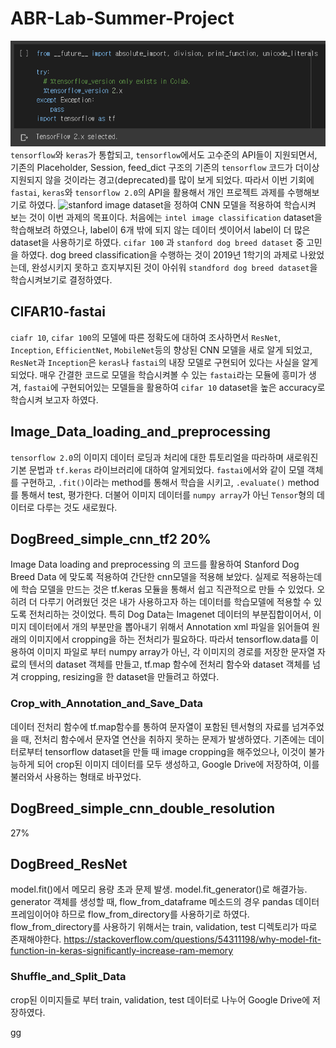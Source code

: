 # ABR-Lab-Summer-Project
![tf2](images/(1)tf2.png)
```tensorflow```와 ```keras```가 통합되고, ```tensorflow```에서도 고수준의 API들이 지원되면서, 기존의 Placeholder, Session, feed_dict 구조의 기존의 ```tensorflow``` 코드가 더이상 지원되지 않을 것이라는 경고(deprecated)를 많이 보게 되었다. 따라서 이번 기회에 ```fastai```, ```keras```와 ```tensorflow 2.0```의 API을 활용해서 개인 프로젝트 과제를 수행해보기로 하였다.
![stanford](images/stanford.PNG)
image dataset을 정하여 CNN 모델을 적용하여 학습시켜 보는 것이 이번 과제의 목표이다. 처음에는 ```intel image classification``` dataset을 학습해보려 하였으나, label이 6개 밖에 되지 않는 데이터 셋이어서 label이 더 많은 dataset을 사용하기로 하였다. ```cifar 100``` 과 ```stanford dog breed dataset``` 중 고민을 하였다. dog breed classification을 수행하는 것이 2019년 1학기의 과제로 나왔었는데, 완성시키지 못하고 흐지부지된 것이 아쉬워 ```standford dog breed dataset```을 학습시켜보기로 결정하였다.

## CIFAR10-fastai
```ciafr 10```, ```cifar 100```의 모델에 따른 정확도에 대하여 조사하면서 `ResNet`, `Inception`, `EfficientNet`, `MobileNet`등의 향상된 CNN 모델을 새로 알게 되었고, `ResNet`과 `Inception`은 `keras`나 `fastai`의 내장 모델로 구현되어 있다는 사실을 알게되었다. 매우 간결한 코드로 모델을 학습시켜볼 수 있는 `fastai`라는 모듈에 흥미가 생겨, `fastai`에 구현되어있는 모델들을 활용하여 `cifar 10` dataset을 높은 accuracy로 학습시켜 보고자 하였다.

## Image_Data_loading_and_preprocessing
```tensorflow 2.0```의 이미지 데이터 로딩과 처리에 대한 튜토리얼을 따라하며 새로워진 기본 문법과 ```tf.keras``` 라이브러리에 대하여 알게되었다. `fastai`에서와 같이 모델 객체를 구현하고, `.fit()`이라는 method를 통해서 학습을 시키고, `.evaluate()` method를 통해서 test, 평가한다. 
더불어 이미지 데이터를 `numpy array`가 아닌 `Tensor`형의 데이터로 다루는 것도 새로웠다.


## DogBreed_simple_cnn_tf2 20%
Image Data loading and preprocessing 의 코드를 활용하여 Stanford Dog Breed Data 에 맞도록 적용하여 간단한 cnn모델을 적용해 보았다. 실제로 적용하는데에 학습 모델을 만드는 것은 tf.keras 모듈을 통해서 쉽고 직관적으로 만들 수 있었다. 오히려 더 다루기 어려웠던 것은 내가 사용하고자 하는 데이터를 학습모델에 적용할 수 있도록 전처리하는 것이었다. 특히 Dog Data는 Imagenet 데이터의 부분집합이어서, 이미지 데이터에서 개의 부분만을 뽑아내기 위해서 Annotation xml 파일을 읽어들여 원래의 이미지에서 cropping을 하는 전처리가 필요하다. 따라서 tensorflow.data를 이용하여 이미지 파일로 부터 numpy array가 아닌, 각 이미지의 경로를 저장한 문자열 자료의 텐서의 dataset 객체를 만들고, tf.map 함수에 전처리 함수와 dataset 객체를 넘겨 cropping, resizing을 한 dataset을 만들려고 하였다. 

### Crop_with_Annotation_and_Save_Data
데이터 전처리 함수에 tf.map함수를 통하여 문자열이 포함된 텐서형의 자료를 넘겨주었을 때, 전처리 함수에서 문자열 연산을 취하지 못하는 문제가 발생하였다. 기존에는 데이터로부터 tensorflow dataset을 만들 때 image cropping을 해주었으나, 이것이 불가능하게 되어 crop된 이미지 데이터를 모두 생성하고, Google Drive에 저장하여, 이를 불러와서 사용하는 형태로 바꾸었다.



## DogBreed_simple_cnn_double_resolution
27%
## DogBreed_ResNet
model.fit()에서 메모리 용량 초과 문제 발생. model.fit_generator()로 해결가능. generator 객체를 생성할 때, flow_from_dataframe 메소드의 경우 pandas 데이터프레임이어야 하므로 flow_from_directory를 사용하기로 하였다. flow_from_directory를 사용하기 위해서는 train, validation, test 디렉토리가 따로 존재해야한다.
https://stackoverflow.com/questions/54311198/why-model-fit-function-in-keras-significantly-increase-ram-memory
### Shuffle_and_Split_Data
crop된 이미지들로 부터 train, validation, test 데이터로 나누어 Google Drive에 저장하였다.

gg
